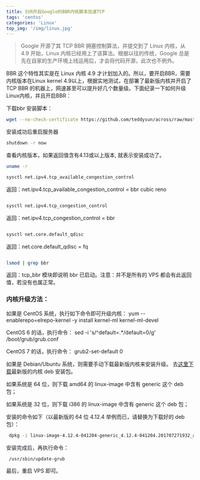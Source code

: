 ```yaml
---
title: SSR开启Google的BBR内核脚本加速TCP
tags: 'centos'
categories: 'Linux'
top_img: '/img/linux.jpg'
---
```


> Google 开源了其 TCP BBR 拥塞控制算法，并提交到了 Linux 内核，从 4.9 开始，Linux 内核已经用上了该算法。根据以往的传统，Google 总是先在自家的生产环境上线运用后，才会将代码开源，此次也不例外。


BBR 这个特性其实是在 Linux 内核 4.9 才计划加入的。所以，要开启BBR，需要内核版本在Linux kernel 4.9以上，根据实地测试，在部署了最新版内核并开启了 TCP BBR 的机器上，网速甚至可以提升好几个数量级。下面纪录一下如何升级Linux内核，并且开启BBR：

下载bbr 安装脚本：

``` bash
wget --no-check-certificate https://github.com/teddysun/across/raw/master/bbr.sh && chmod +x bbr.sh && ./bbr.sh
```

安装成功后重启服务器

``` bash
shutdown -r now
```

查看内核版本，如果返回值含有4.13或以上版本, 就表示安装成功了。

``` bash
uname -r
```

``` bash
sysctl net.ipv4.tcp_available_congestion_control 
```

 返回：net.ipv4.tcp_available_congestion_control = bbr cubic reno
``` bash

sysctl net.ipv4.tcp_congestion_control
```

返回：net.ipv4.tcp_congestion_control = bbr
``` bash

sysctl net.core.default_qdisc
```

返回：net.core.default_qdisc = fq
``` bash

lsmod | grep bbr
```

返回：tcp_bbr 模块即说明 bbr 已启动。注意：并不是所有的 VPS 都会有此返回值，若没有也属正常。


<h3>内核升级方法： </h3>
如果是 CentOS 系统，执行如下命令即可升级内核： 
 yum --enablerepo=elrepo-kernel -y install kernel-ml kernel-ml-devel 


CentOS 6 的话，执行命令： 
 sed -i 's/^default=.*/default=0/g' /boot/grub/grub.conf 


CentOS 7 的话，执行命令：
 grub2-set-default 0 


如果是 Debian/Ubuntu 系统，则需要手动下载最新版内核来安装升级。 
去<a href="https://kernel.ubuntu.com/~kernel-ppa/mainline/" target="_blank">这里下载</a>最新版的内核 deb 安装包。

如果系统是 64 位，则下载 amd64 的 linux-image 中含有 generic 这个 deb 包； 

如果系统是 32 位，则下载 i386 的 linux-image 中含有 generic 这个 deb 包； 

安装的命令如下（以最新版的 64 位 4.12.4 举例而已，请替换为下载好的 deb 包）：

```bash
 dpkg -i linux-image-4.12.4-041204-generic_4.12.4-041204.201707271932_amd64.deb 
```

安装完成后，再执行命令：
```bash
 /usr/sbin/update-grub 
```

最后，重启 VPS 即可。
